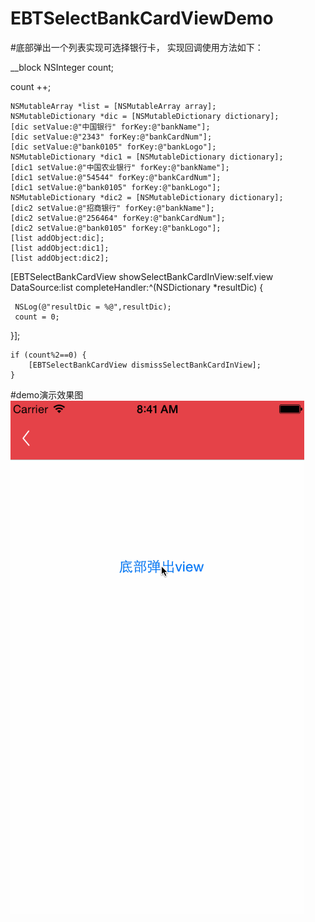 # EBTSelectBankCardViewDemo

#底部弹出一个列表实现可选择银行卡， 实现回调使用方法如下：

   __block NSInteger count;

 count ++;

    NSMutableArray *list = [NSMutableArray array];
    NSMutableDictionary *dic = [NSMutableDictionary dictionary];
    [dic setValue:@"中国银行" forKey:@"bankName"];
    [dic setValue:@"2343" forKey:@"bankCardNum"];
    [dic setValue:@"bank0105" forKey:@"bankLogo"];
    NSMutableDictionary *dic1 = [NSMutableDictionary dictionary];
    [dic1 setValue:@"中国农业银行" forKey:@"bankName"];
    [dic1 setValue:@"54544" forKey:@"bankCardNum"];
    [dic1 setValue:@"bank0105" forKey:@"bankLogo"];
    NSMutableDictionary *dic2 = [NSMutableDictionary dictionary];
    [dic2 setValue:@"招商银行" forKey:@"bankName"];
    [dic2 setValue:@"256464" forKey:@"bankCardNum"];
    [dic2 setValue:@"bank0105" forKey:@"bankLogo"];
    [list addObject:dic];
    [list addObject:dic1];
    [list addObject:dic2];
    
 [EBTSelectBankCardView showSelectBankCardInView:self.view DataSource:list completeHandler:^(NSDictionary *resultDic) 
 {
 
     NSLog(@"resultDic = %@",resultDic);
     count = 0;
     
 }];
   
    if (count%2==0) {
        [EBTSelectBankCardView dismissSelectBankCardInView];
    }




#demo演示效果图
![Image](https://github.com/KBvsMJ/EBTSelectBankCardViewDemo/blob/master/EBTSelectBankCardDemo/EBTSelectBankCardDemo/Demo/1.gif)
